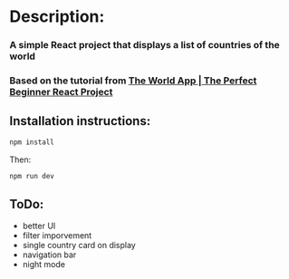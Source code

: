# Description:
### A simple React project that displays a list of countries of the world
### Based on the tutorial from [The World App | The Perfect Beginner React Project](https://www.youtube.com/watch?v=wCXXE6S0S7E)
## Installation instructions:
```bash
npm install
```
Then:
```bash
npm run dev
```
## ToDo:
- better UI
- filter imporvement
- single country card on display
- navigation bar
- night mode
